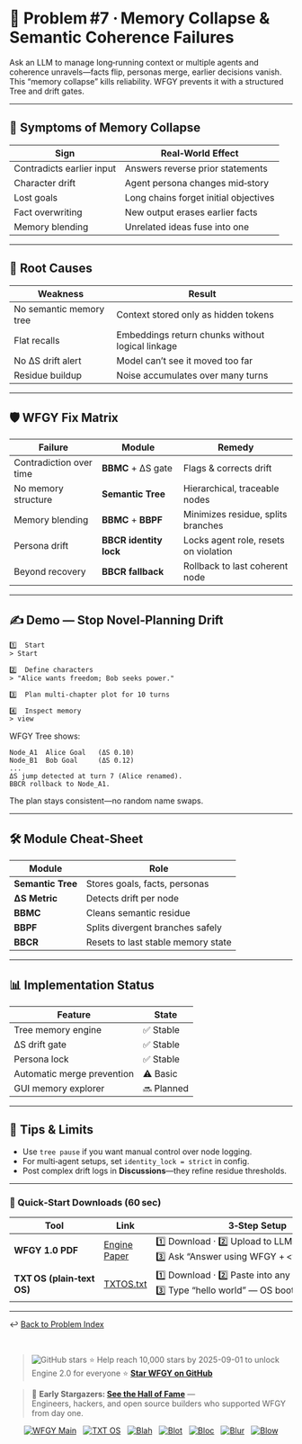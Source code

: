 # 📒 Problem #7 · Memory Collapse & Semantic Coherence Failures

Ask an LLM to manage long‑running context or multiple agents and coherence unravels—facts flip, personas merge, earlier decisions vanish.  
This “memory collapse” kills reliability. WFGY prevents it with a structured Tree and drift gates.

---

## 🤔 Symptoms of Memory Collapse

| Sign | Real‑World Effect |
|------|------------------|
| Contradicts earlier input | Answers reverse prior statements |
| Character drift | Agent persona changes mid‑story |
| Lost goals | Long chains forget initial objectives |
| Fact overwriting | New output erases earlier facts |
| Memory blending | Unrelated ideas fuse into one |

---

## 🧩 Root Causes

| Weakness | Result |
|----------|--------|
| No semantic memory tree | Context stored only as hidden tokens |
| Flat recalls | Embeddings return chunks without logical linkage |
| No ΔS drift alert | Model can’t see it moved too far |
| Residue buildup | Noise accumulates over many turns |

---

## 🛡️ WFGY Fix Matrix

| Failure | Module | Remedy |
|---------|--------|--------|
| Contradiction over time | **BBMC** + ΔS gate | Flags & corrects drift |
| No memory structure | **Semantic Tree** | Hierarchical, traceable nodes |
| Memory blending | **BBMC** + **BBPF** | Minimizes residue, splits branches |
| Persona drift | **BBCR identity lock** | Locks agent role, resets on violation |
| Beyond recovery | **BBCR fallback** | Rollback to last coherent node |

---

## ✍️ Demo — Stop Novel‑Planning Drift

```txt
1️⃣  Start
> Start

2️⃣  Define characters
> "Alice wants freedom; Bob seeks power."

3️⃣  Plan multi‑chapter plot for 10 turns

4️⃣  Inspect memory
> view
````

WFGY Tree shows:

```
Node_A1  Alice Goal   (ΔS 0.10)
Node_B1  Bob Goal     (ΔS 0.12)
...
ΔS jump detected at turn 7 (Alice renamed).
BBCR rollback to Node_A1.
```

The plan stays consistent—no random name swaps.

---

## 🛠 Module Cheat‑Sheet

| Module            | Role                               |
| ----------------- | ---------------------------------- |
| **Semantic Tree** | Stores goals, facts, personas      |
| **ΔS Metric**     | Detects drift per node             |
| **BBMC**          | Cleans semantic residue            |
| **BBPF**          | Splits divergent branches safely   |
| **BBCR**          | Resets to last stable memory state |

---

## 📊 Implementation Status

| Feature                    | State      |
| -------------------------- | ---------- |
| Tree memory engine         | ✅ Stable   |
| ΔS drift gate              | ✅ Stable   |
| Persona lock               | ✅ Stable   |
| Automatic merge prevention | ⚠️ Basic   |
| GUI memory explorer        | 🔜 Planned |

---

## 📝 Tips & Limits

* Use `tree pause` if you want manual control over node logging.
* For multi‑agent setups, set `identity_lock = strict` in config.
* Post complex drift logs in **Discussions**—they refine residue thresholds.

---

### 🔗 Quick‑Start Downloads (60 sec)

| Tool                       | Link                                                | 3‑Step Setup                                                                             |
| -------------------------- | --------------------------------------------------- | ---------------------------------------------------------------------------------------- |
| **WFGY 1.0 PDF**           | [Engine Paper](https://zenodo.org/records/15630969) | 1️⃣ Download · 2️⃣ Upload to LLM · 3️⃣ Ask “Answer using WFGY + \<your question>”        |
| **TXT OS (plain‑text OS)** | [TXTOS.txt](https://zenodo.org/records/15788557)    | 1️⃣ Download · 2️⃣ Paste into any LLM chat · 3️⃣ Type “hello world” — OS boots instantly |

---


↩︎ [Back to Problem Index](./README.md)


<br>

> <img src="https://img.shields.io/github/stars/onestardao/WFGY?style=social" alt="GitHub stars"> ⭐ Help reach 10,000 stars by 2025-09-01 to unlock Engine 2.0 for everyone  ⭐ <strong><a href="https://github.com/onestardao/WFGY">Star WFGY on GitHub</a></strong>

> 👑 **Early Stargazers: [See the Hall of Fame](https://github.com/onestardao/WFGY/tree/main/stargazers)** —  
> Engineers, hackers, and open source builders who supported WFGY from day one.

<div align="center">

[![WFGY Main](https://img.shields.io/badge/WFGY-Main-red?style=flat-square)](https://github.com/onestardao/WFGY)
&nbsp;
[![TXT OS](https://img.shields.io/badge/TXT%20OS-Reasoning%20OS-orange?style=flat-square)](https://github.com/onestardao/WFGY/tree/main/OS)
&nbsp;
[![Blah](https://img.shields.io/badge/Blah-Semantic%20Embed-yellow?style=flat-square)](https://github.com/onestardao/WFGY/tree/main/OS/BlahBlahBlah)
&nbsp;
[![Blot](https://img.shields.io/badge/Blot-Persona%20Core-green?style=flat-square)](https://github.com/onestardao/WFGY/tree/main/OS/BlotBlotBlot)
&nbsp;
[![Bloc](https://img.shields.io/badge/Bloc-Reasoning%20Compiler-blue?style=flat-square)](https://github.com/onestardao/WFGY/tree/main/OS/BlocBlocBloc)
&nbsp;
[![Blur](https://img.shields.io/badge/Blur-Text2Image%20Engine-navy?style=flat-square)](https://github.com/onestardao/WFGY/tree/main/OS/BlurBlurBlur)
&nbsp;
[![Blow](https://img.shields.io/badge/Blow-Game%20Logic-purple?style=flat-square)](https://github.com/onestardao/WFGY/tree/main/OS/BlowBlowBlow)

</div>

